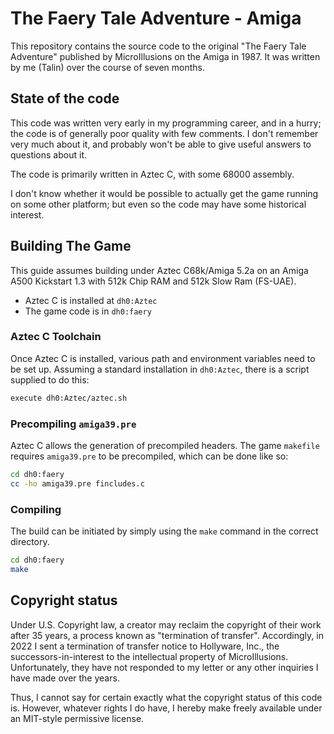 # The Faery Tale Adventure - Amiga

This repository contains the source code to the original "The Faery Tale Adventure" published
by MicroIllusions on the Amiga in 1987. It was written by me (Talin) over the course of seven
months.

## State of the code

This code was written very early in my programming career, and in a hurry; the code is of generally
poor quality with few comments. I don't remember very much about it, and probably won't be able
to give useful answers to questions about it.

The code is primarily written in Aztec C, with some 68000 assembly.

I don't know whether it would be possible to actually get the game running on some other platform;
but even so the code may have some historical interest.

## Building The Game

This guide assumes building under Aztec C68k/Amiga 5.2a on an Amiga A500 Kickstart 1.3 with 512k
Chip RAM and 512k Slow Ram (FS-UAE).

* Aztec C is installed at `dh0:Aztec`
* The game code is in `dh0:faery`

### Aztec C Toolchain

Once Aztec C is installed, various path and environment variables need to be set up. Assuming a 
standard installation in `dh0:Aztec`, there is a script supplied to do this:

```sh
execute dh0:Aztec/aztec.sh
```

### Precompiling `amiga39.pre`

Aztec C allows the generation of precompiled headers. The game `makefile` requires `amiga39.pre`
to be precompiled, which can be done like so:

```sh
cd dh0:faery
cc -ho amiga39.pre fincludes.c
```

### Compiling

The build can be initiated by simply using the `make` command in the correct directory. 

```sh
cd dh0:faery
make
```

## Copyright status

Under U.S. Copyright law, a creator may reclaim the copyright of their work after 35 years,
a process known as "termination of transfer". Accordingly, in 2022 I sent a termination of transfer
notice to Hollyware, Inc., the successors-in-interest to the intellectual property of
MicroIllusions. Unfortunately, they have not responded to my letter or any other inquiries I have
made over the years.

Thus, I cannot say for certain exactly what the copyright status of this code is. However, whatever
rights I do have, I hereby make freely available under an MIT-style permissive license.